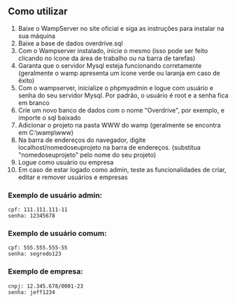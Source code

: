 ## Como utilizar
 1. Baixe o WampServer no site oficial e siga as instruções para instalar na sua máquina
 2. Baixe a base de dados overdrive.sql
 3. Com o Wampserver instalado, inicie o mesmo (isso pode ser feito clicando no ícone da área de trabalho ou na barra de tarefas)
 4. Garanta que o servidor Mysql esteja funcionando corretamente (geralmente o wamp apresenta um ícone verde ou laranja em caso de êxito)
 5. Com o wampserver, inicialize o phpmyadmin e logue com usuário e senha do seu servidor Mysql. Por padrão, o usuário é root e a senha fica em branco
 6. Crie um novo banco de dados com o nome "Overdrive", por exemplo, e importe o sql baixado
 7. Adicionar o projeto na pasta WWW do wamp (geralmente se encontra em C:\wamp\www)
 8. Na barra de endereços do navegador, digite localhost/nomedoseuprojeto na barra de endereços. (substitua "nomedoseuprojeto" pelo nome do seu projeto)
 9. Logue como usuário ou empresa
 10. Em caso de estar logado como admin, teste as funcionalidades de criar, editar e remover usuários e empresas

### Exemplo de usuário admin:
    cpf: 111.111.111-11
    senha: 12345678

### Exemplo de usuário comum:

    cpf: 555.555.555-55
    senha: segredo123

### Exemplo de empresa:
    cnpj: 12.345.678/0001-23
    senha: jeff1234
